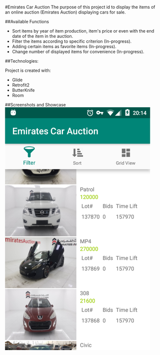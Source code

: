 #Emirates Car Auction
The purpose of this project id to display the items of an online auction (Emirates Auction) displaying cars for sale.


##Available Functions

* Sort items by year of item production, item's price or even with the end date of the item in the auction.
* Filter the items according to specific criterion (In-progress). 
* Adding certain items as favorite items (In-progress).
* Change number of displayed items for convenience (In-progress).


##Technologies:

Project is created with:
* Glide
* Retrofit2
* ButterKnife
* Room


##Screenshots and Showcase
![Main Screen](Screenshots/1.png)

